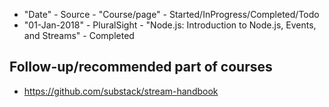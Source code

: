 * "Date" - Source - "Course/page" - Started/InProgress/Completed/Todo
* "01-Jan-2018" - PluralSight - "Node.js: Introduction to Node.js, Events, and Streams" - Completed


## Follow-up/recommended part of courses
* https://github.com/substack/stream-handbook
